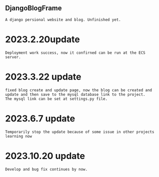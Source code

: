 ## DjangoBlogFrame

    A django persional website and blog. Unfinished yet.

# 2023.2.20update

    Deployment work success, now it confirned can be run at the ECS server.

# 2023.3.22 update

    fixed blog create and update page, now the blog can be created and update and then save to the mysql database link to the project. 
    The mysql link can be set at settings.py file.
# 2023.6.7 update
    Temporarily stop the update because of some issue in other projects learning now

# 2023.10.20 update
    Develop and bug fix continues by now.
